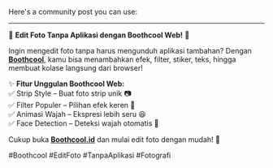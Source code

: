 Here's a community post you can use:  

---

📸 **Edit Foto Tanpa Aplikasi dengan Boothcool Web!** 🎨  

Ingin mengedit foto tanpa harus mengunduh aplikasi tambahan? Dengan **[Boothcool](https://boothcool.id/)**, kamu bisa menambahkan efek, filter, stiker, teks, hingga membuat kolase langsung dari browser!  

✨ **Fitur Unggulan Boothcool Web:**  
✅ Strip Style – Buat foto strip unik 📷  
✅ Filter Populer – Pilihan efek keren 🎨  
✅ Animasi Wajah – Ekspresi lebih seru 😆  
✅ Face Detection – Deteksi wajah otomatis 🤳  

Cukup buka **[Boothcool.id](https://boothcool.id/)** dan mulai edit foto dengan mudah! 🚀  

#Boothcool #EditFoto #TanpaAplikasi #Fotografi
